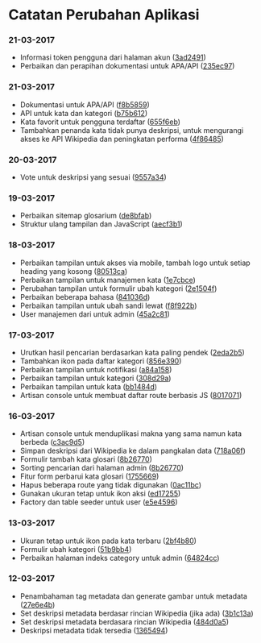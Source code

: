 # Catatan Perubahan Aplikasi

### 21-03-2017
- Informasi token pengguna dari halaman akun ([3ad2491](https://github.com/glosarium/glosarium/commit/3ad2491d30d1da4135efc192e4b4f182fe082eff))
- Perbaikan dan perapihan dokumentasi untuk APA/API ([235ec97](https://github.com/glosarium/glosarium/commit/235ec97b808cb260f7e9519ac3ca30ed4b124150))

### 21-03-2017
- Dokumentasi untuk APA/API ([f8b5859](https://github.com/glosarium/glosarium/commit/f8b58596861d2d62efe1cc027869d2fdb0bf280f))
- API untuk kata dan kategori ([b75b612](https://github.com/glosarium/glosarium/commit/b75b612e30451a4f26799be4bf407d17bad59fe3))
- Kata favorit untuk pengguna terdaftar ([655f6eb](https://github.com/glosarium/glosarium/commit/655f6eb11685eeb40efdd735cbbb15a08247c001))
- Tambahkan penanda kata tidak punya deskripsi, untuk mengurangi akses ke API Wikipedia dan peningkatan performa ([4f86485](https://github.com/glosarium/glosarium/commit/4f8648539c6e9e03d62aa94a1f07475cef40f5f3))

### 20-03-2017
- Vote untuk deskripsi yang sesuai ([9557a34](https://github.com/glosarium/glosarium/commit/9557a3412d81b8e9d74e19b80731b4138a6dcaec))

### 19-03-2017
- Perbaikan sitemap glosarium ([de8bfab](https://github.com/glosarium/glosarium/commit/de8bfab3bcfbfc7d49d4edeb107da117bb5efb29))
- Struktur ulang tampilan dan JavaScript ([aecf3b1](https://github.com/glosarium/glosarium/commit/aecf3b106b8ba5ed0e34d857afd03402f54c4df2))

### 18-03-2017
- Perbaikan tampilan untuk akses via mobile, tambah logo untuk setiap heading yang kosong ([80513ca](https://github.com/glosarium/glosarium/commit/80513ca816e3ab05798f57a0bd555fa0fcd5562a))
- Perbaikan tampilan untuk manajemen kata ([1e7cbce](https://github.com/glosarium/glosarium/commit/1e7cbcea76d9b90a4a63aa17e72cfdd2d78166dd))
- Perubahan tampilan untuk formulir ubah kategori ([2e1504f](https://github.com/glosarium/glosarium/commit/2e1504fa5460cf62a067c98f697b326a1610d597))
- Perbaikan beberapa bahasa ([841036d](https://github.com/glosarium/glosarium/commit/841036d7e3cc2d2422f1f5f49004268c3b2fd291))
- Perbaikan tampilan untuk ubah sandi lewat ([f8f922b](https://github.com/glosarium/glosarium/commit/f8f922b9d0906dec7d3db12d8aa07c9e611fd5b7))
- User manajemen dari untuk admin ([45a2c81](https://github.com/glosarium/glosarium/commit/45a2c81669170d85eec6e8b02e195cc82882983c))

### 17-03-2017
- Urutkan hasil pencarian berdasarkan kata paling pendek ([2eda2b5](https://github.com/glosarium/glosarium/commit/2eda2b5a362f8c0d0c170a4f019551113b32947b))
- Tambahkan ikon pada daftar kategori ([856e390](https://github.com/glosarium/glosarium/commit/856e390e7890baa28266f50f70416af3d9eb818b))
- Perbaikan tampilan untuk notifikasi ([a84a158](https://github.com/glosarium/glosarium/commit/a84a158b901cdb4a41ea92048f735395afecee26))
- Perbaikan tampilan untuk kategori ([308d29a](https://github.com/glosarium/glosarium/commit/308d29a204d21d0b87eefa069a90a9d4858a7b49))
- Perbaikan tampilan untuk kata ([bb1484d](https://github.com/glosarium/glosarium/commit/bb1484daca3bdfb489f532a94cb88ca8bfc62678))
- Artisan console untuk membuat daftar route berbasis JS ([8017071](https://github.com/glosarium/glosarium/commit/80170718a4cb5ff02aac418979b5ad7197861862)) 

### 16-03-2017
- Artisan console untuk menduplikasi makna yang sama namun kata berbeda ([c3ac9d5](https://github.com/glosarium/glosarium/commit/c3ac9d587e6192a4bc668b605952364ac6ea5a67))
- Simpan deskripsi dari Wikipedia ke dalam pangkalan data ([718a06f](https://github.com/glosarium/glosarium/commit/718a06f5b0c2733b50843935b892250bffbdaf1f))
- Formulir tambah kata glosari ([8b26770](https://github.com/glosarium/glosarium/commit/8b267708cd6c8c9739b674310d12ef714d407823))
- Sorting pencarian dari halaman admin ([8b26770](https://github.com/glosarium/glosarium/commit/8b267708cd6c8c9739b674310d12ef714d407823))
- Fitur form perbarui kata glosari ([1755669](https://github.com/glosarium/glosarium/commit/17556694fec615e5a72607164a82fb0bcf2af4c7))
- Hapus beberapa route yang tidak digunakan ([0ac11bc](https://github.com/glosarium/glosarium/commit/0ac11bc7fddc5bd5f315ada7955e449c4113820f))
- Gunakan ukuran tetap untuk ikon aksi ([ed17255](https://github.com/glosarium/glosarium/commit/ed172556d381d0aff61e12bb62e9009bb2c2bd4d))
- Factory dan table seeder untuk user ([e5e4596](https://github.com/glosarium/glosarium/commit/e5e4596fa69a5e16f351fcc433decad1c4375d44))

### 13-03-2017
- Ukuran tetap untuk ikon pada kata terbaru ([2bf4b80](https://github.com/glosarium/glosarium/commit/2bf4b8003f78bfb9b7867a15e9b42a85d0bca637))
- Formulir ubah kategori ([51b9bb4](https://github.com/glosarium/glosarium/commit/51b9bb4f21d2865e15f56fcc21044e2198806b2a))
- Perbaikan halaman indeks category untuk admin ([64824cc](https://github.com/glosarium/glosarium/commit/64824cc57c4c10c11ebf78d5f5749a002161e815))

### 12-03-2017
- Penambahaman tag metadata dan generate gambar untuk metadata ([27e6e4b](https://github.com/glosarium/glosarium/commit/27e6e4b67bb6a45beb365468b4559fdd486a25f7))
- Set deskripsi metadata berdasar rincian Wikipedia (jika ada) ([3b1c13a](https://github.com/glosarium/glosarium/commit/3b1c13af467af26a4d4ef31485336f6b3aa5d2aa))
- Set deskripsi metadata berdasara rincian Wikipedia ([484d0a5](https://github.com/glosarium/glosarium/commit/484d0a5036d70276119b5f76e5979cdae7bf9400))
- Deskripsi metadata tidak tersedia ([1365494](https://github.com/glosarium/glosarium/commit/1365494fd7b363aaebdef8c88eb786ae785a62ac))
